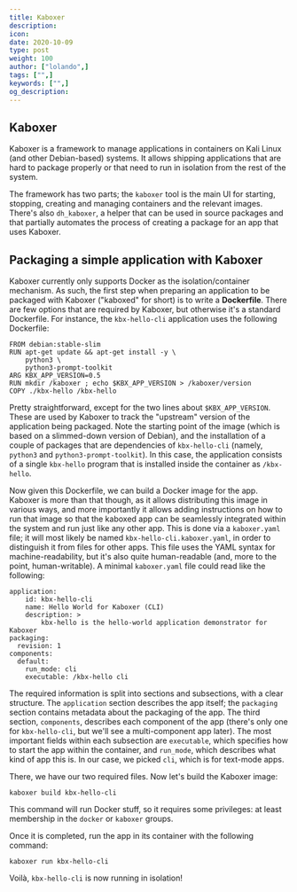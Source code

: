 ```yaml
---
title: Kaboxer
description:
icon:
date: 2020-10-09
type: post
weight: 100
author: ["lolando",]
tags: ["",]
keywords: ["",]
og_description:
---
```


## Kaboxer
Kaboxer is a framework to manage applications in containers on Kali Linux (and other Debian-based) systems. It allows shipping applications that are hard to package properly or that need to run in isolation from the rest of the system.

The framework has two parts; the ``kaboxer`` tool is the main UI for starting, stopping, creating and managing containers and the relevant images. There's also ``dh_kaboxer``, a helper that can be used in source packages and that partially automates the process of creating a package for an app that uses Kaboxer.

## Packaging a simple application with Kaboxer

Kaboxer currently only supports Docker as the isolation/container
mechanism.  As such, the first step when preparing an application to
be packaged with Kaboxer ("kaboxed" for short) is to write a
**Dockerfile**.  There are few options that are required by Kaboxer,
but otherwise it's a standard Dockerfile.  For instance, the
``kbx-hello-cli`` application uses the following Dockerfile:

```
FROM debian:stable-slim
RUN apt-get update && apt-get install -y \
    python3 \
    python3-prompt-toolkit
ARG KBX_APP_VERSION=0.5
RUN mkdir /kaboxer ; echo $KBX_APP_VERSION > /kaboxer/version
COPY ./kbx-hello /kbx-hello
```

Pretty straightforward, except for the two lines about
``$KBX_APP_VERSION``.  These are used by Kaboxer to track the
"upstream" version of the application being packaged.  Note the
starting point of the image (which is based on a slimmed-down version
of Debian), and the installation of a couple of packages that are
dependencies of ``kbx-hello-cli`` (namely, ``python3`` and
``python3-prompt-toolkit``).  In this case, the application consists
of a single ``kbx-hello`` program that is installed inside the
container as ``/kbx-hello``.

Now given this Dockerfile, we can build a Docker image for the app.
Kaboxer is more than that though, as it allows distributing this image
in various ways, and more importantly it allows adding instructions on
how to run that image so that the kaboxed app can be seamlessly
integrated within the system and run just like any other app.  This is
done via a ``kaboxer.yaml`` file; it will most likely be named
``kbx-hello-cli.kaboxer.yaml``, in order to distinguish it from files
for other apps.  This file uses the YAML syntax for
machine-readability, but it's also quite human-readable (and, more to
the point, human-writable).  A minimal ``kaboxer.yaml`` file could read
like the following:

```
application:
    id: kbx-hello-cli
    name: Hello World for Kaboxer (CLI)
    description: >
        kbx-hello is the hello-world application demonstrator for Kaboxer
packaging:
  revision: 1
components:
  default:
    run_mode: cli
    executable: /kbx-hello cli
```

The required information is split into sections and subsections, with
a clear structure.  The ``application`` section describes the app
itself; the ``packaging`` section contains metadata about the
packaging of the app.  The third section, ``components``, describes
each component of the app (there's only one for ``kbx-hello-cli``, but
we'll see a multi-component app later).  The most important fields
within each subsection are ``executable``, which specifies how to
start the app within the container, and ``run_mode``, which describes
what kind of app this is.  In our case, we picked ``cli``, which is
for text-mode apps.

There, we have our two required files.  Now let's build the Kaboxer
image:

```
kaboxer build kbx-hello-cli
```

This command will run Docker stuff, so it requires some
privileges: at least membership in the ``docker`` or ``kaboxer``
groups.

Once it is completed, run the app in its container with the following
command:

```
kaboxer run kbx-hello-cli
```

Voilà, ``kbx-hello-cli`` is now running in isolation!


